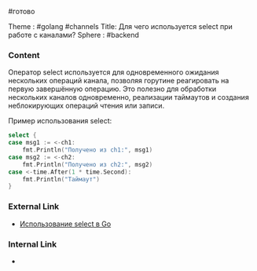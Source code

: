#готово 

Theme : #golang  #channels
Title: Для чего используется select при работе с каналами?
Sphere : #backend 

### Content

Оператор select используется для одновременного ожидания нескольких операций канала, позволяя горутине реагировать на первую завершённую операцию. Это полезно для обработки нескольких каналов одновременно, реализации таймаутов и создания неблокирующих операций чтения или записи. 

Пример использования select:

```go
select {
case msg1 := <-ch1:
    fmt.Println("Получено из ch1:", msg1)
case msg2 := <-ch2:
    fmt.Println("Получено из ch2:", msg2)
case <-time.After(1 * time.Second):
    fmt.Println("Таймаут")
}
```

### External Link

- [Использование select в Go](https://gobyexample.com/select)

### Internal Link

- 